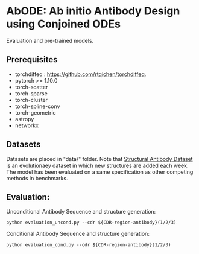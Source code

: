 # AbODE: Ab initio Antibody Design using Conjoined ODEs
Evaluation and pre-trained models.

## Prerequisites

- torchdiffeq : https://github.com/rtqichen/torchdiffeq.
- pytorch >= 1.10.0
- torch-scatter 
- torch-sparse 
- torch-cluster 
- torch-spline-conv 
- torch-geometric 
- astropy
- networkx


## Datasets
Datasets are placed in "data/" folder. Note that [Structural Antibody Dataset](https://opig.stats.ox.ac.uk/webapps/sabdab-sabpred/sabdab) is an evolutionaey dataset in which new structures are added each week. The model has been evaluated on a same specification as other competing methods in benchmarks.

## Evaluation:

Unconditional Antibody Sequence and structure generation:
```
python evaluation_uncond.py --cdr ${CDR-region-antibody}(1/2/3)
```

Conditional Antibody Sequence and structure generation:
```
python evaluation_cond.py --cdr ${CDR-region-antibody}(1/2/3)
```
